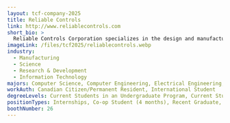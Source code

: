 ```yaml
---
layout: tcf-company-2025
title: Reliable Controls
link: http://www.reliablecontrols.com
short_bio: >
  Reliable Controls Corporation specializes in the design and manufacture of Internet-connected, building automation controls. Our innovative products automate building environments, decreasing their impact on our planet. As a privately-owned, Canadian corporation since 1986, we are dedicated to providing simple, flexible, and sustainable systems, economically targeted to meet the triple bottom line of people, planet, and profit. We are proud to have design, development, assembly, service, and repairs housed in Victoria, Canada. Our state-of-the art LEED Platinum certified headquarters annex consumes only one eighth of the energy of a comparable commercial building in Canada. Our senior management team, along with daily support from our staff, create a unique culture of trust, caring and engagement.
imageLink: /files/tcf2025/reliablecontrols.webp
industry:
  - Manufacturing
  - Science
  - Research & Development
  - Information Technology
majors: Computer Science, Computer Engineering, Electrical Engineering, Mechanical Engineering
workAuth: Canadian Citizen/Permanent Resident, International Student
degreeLevels: Current Students in an Undergraduate Program, Current Students in a Masters Program, Graduated with an Undergraduate Degree
positionTypes: Internships, Co-op Student (4 months), Recent Graduate, Full-time
boothNumber: 26
---
```

